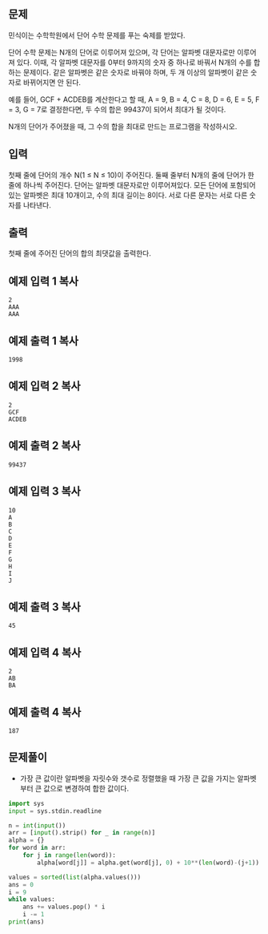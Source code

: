 ## 문제

민식이는 수학학원에서 단어 수학 문제를 푸는 숙제를 받았다.

단어 수학 문제는 N개의 단어로 이루어져 있으며, 각 단어는 알파벳 대문자로만 이루어져 있다. 이때, 각 알파벳 대문자를 0부터 9까지의 숫자 중 하나로 바꿔서 N개의 수를 합하는 문제이다. 같은 알파벳은 같은 숫자로 바꿔야 하며, 두 개 이상의 알파벳이 같은 숫자로 바뀌어지면 안 된다.

예를 들어, GCF + ACDEB를 계산한다고 할 때, A = 9, B = 4, C = 8, D = 6, E = 5, F = 3, G = 7로 결정한다면, 두 수의 합은 99437이 되어서 최대가 될 것이다.

N개의 단어가 주어졌을 때, 그 수의 합을 최대로 만드는 프로그램을 작성하시오.

## 입력

첫째 줄에 단어의 개수 N(1 ≤ N ≤ 10)이 주어진다. 둘째 줄부터 N개의 줄에 단어가 한 줄에 하나씩 주어진다. 단어는 알파벳 대문자로만 이루어져있다. 모든 단어에 포함되어 있는 알파벳은 최대 10개이고, 수의 최대 길이는 8이다. 서로 다른 문자는 서로 다른 숫자를 나타낸다.

## 출력

첫째 줄에 주어진 단어의 합의 최댓값을 출력한다.

## 예제 입력 1 복사

```
2
AAA
AAA
```

## 예제 출력 1 복사

```
1998
```

## 예제 입력 2 복사

```
2
GCF
ACDEB
```

## 예제 출력 2 복사

```
99437
```

## 예제 입력 3 복사

```
10
A
B
C
D
E
F
G
H
I
J
```

## 예제 출력 3 복사

```
45
```

## 예제 입력 4 복사

```
2
AB
BA
```

## 예제 출력 4 복사

```
187
```


## 문제풀이
- 가장 큰 값이란 알파벳을 자릿수와 갯수로 정렬했을 때 가장 큰 값을 가지는 알파벳부터 큰 값으로 변경하여 합한 값이다.

```python
import sys
input = sys.stdin.readline

n = int(input())
arr = [input().strip() for _ in range(n)]
alpha = {}
for word in arr:
    for j in range(len(word)):
        alpha[word[j]] = alpha.get(word[j], 0) + 10**(len(word)-(j+1))

values = sorted(list(alpha.values()))
ans = 0
i = 9
while values:
    ans += values.pop() * i
    i -= 1
print(ans)
```
